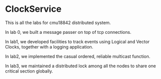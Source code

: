 # ClockService
This is all the labs for cmu18842 distributed system.

In lab 0, we built a message passer on top of tcp connections. 

In lab1, we developed facilities to track events using Logical and Vector Clocks, together with a logging application.
 
In lab2, we implemented the casual ordered, reliable multicast function.

In lab3, we maintained a distributed lock among all the nodes to share one critical section globally.


